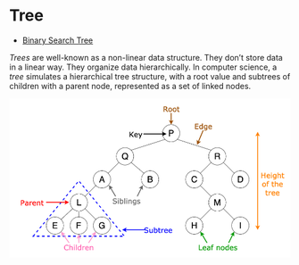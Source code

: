 # Tree

- [Binary Search Tree](/binary-search-tree)

*Trees* are well-known as a non-linear data structure. They don’t store data in a linear way. They organize data hierarchically. In computer science, a *tree* simulates a hierarchical tree structure, with a root value and subtrees of children with a parent node, represented as a set of linked nodes.

![Tree](../../../assets/tree-diagram.png)